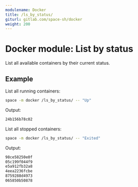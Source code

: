 ```yaml
---
modulename: Docker
title: /ls_by_status/
giturl: gitlab.com/space-sh/docker
weight: 200
---
```

# Docker module: List by status

List all available containers by their current status.

## Example

List all running containers:
```sh
space -m docker /ls_by_status/ -- "Up"
```

Output:
```sh
24b156b78c02
```

List all stopped containers:
```sh
space -m docker /ls_by_status/ -- "Exited"
```

Output:
```sh
98ce58250e0f
05c199f044f9
e5a912fb32a8
4eea2236fcbe
8759288d4973
065850b50878
```
